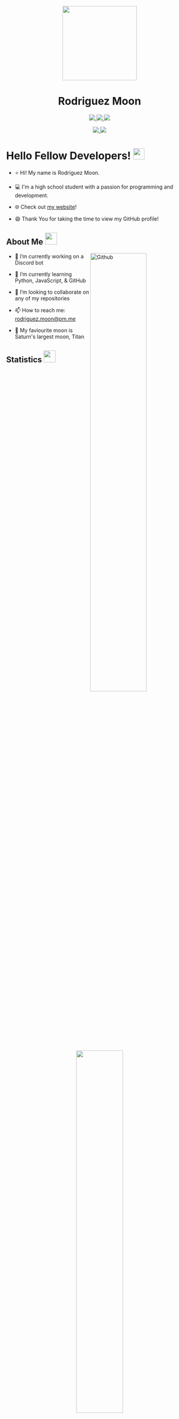 <!-- Hello src reader :) -->

<p align="center">
	<a href="https://youtu.be/dQw4w9WgXcQ"> <img width="200" src="https://avatars.githubusercontent.com/u/111264841"> </a>
</p>

<h1 align="center">
  <b>Rodriguez Moon
  </b>
  <ceasar>
    <!-- GENAF EVTUGF NER UHZNA EVTUGF -->
  </ceasar>
</h1>

<p>
	<div align="center">
		<a href="https://www.python.org"> <img src="https://img.shields.io/badge/-Python-3776ab?style=for-the-badge&logo=python&logoColor=ffd343&labelColor=282828"> </a>
		<a href="https://www.javascript.com/"> <img src="https://img.shields.io/badge/-JavaScript-f0db4f?style=for-the-badge&logo=javascript&logoColor=f0db4f&labelColor=282828"> </a>
		<a href="https://github.com/rodriguez-moon"> <img src="https://img.shields.io/badge/-Github-6e5494?style=for-the-badge&logo=github&logoColor=ffffff&labelColor=282828"> </a>
	</div>
</p>

<p>
	<div align="center">
		<a href="https://github.com/rodriguez-moon"> 
      <img src="https://komarev.com/ghpvc/?username=rodriguez-moon&label=Profile%20Views&color=f7a8b8">
      <img src="https://img.shields.io/github/followers/rodriguez-moon?label=Follow&style=social"> 
    </a>
	</div>
</p>

<h1> Hello Fellow Developers! 
  <img src="https://raw.githubusercontent.com/MartinHeinz/MartinHeinz/master/wave.gif" width=30px> 
</h1>

- ⭐ Hi! My name is Rodriguez Moon.

- 💻 I'm a high school student with a passion for programming and development.

- 🌐 Check out [my website](https://rodriguez-moon.github.io)!

- :smile: Thank You for taking the time to view my GitHub profile!

<h2> 
  About Me 
  <img src="https://media.giphy.com/media/eNwDoyJQmdWarGzmQd/giphy.gif" width=32px> 
</h2>

<a href="https://github.com/rodriguez-moon">
   <img width="55%" align="right" alt="Github" src="https://raw.githubusercontent.com/onimur/.github/master/.resources/git-header.svg">
</a>

- 🔭 I’m currently working on a Discord bot
  
- 🌱 I’m currently learning Python, JavaScript, & GitHub
  
- 💬 I’m looking to collaborate on any of my repositories
  
- 📫 How to reach me: rodriguez.moon@pm.me

- 🌙 My faviourite moon is Saturn's largest moon, Titan

<h2> 
  Statistics 
  <img width="32px" src="https://media2.giphy.com/media/QssGEmpkyEOhBCb7e1/giphy.gif?cid=ecf05e47a0n3gi1bfqntqmob8g9aid1oyj2wr3ds3mg700bl&rid=giphy.gif"> 
</h2>

<br/>

<p align="center">
    <a href="https://github.com/rodriguez-moon">
      <img width="50%" src="https://github-readme-stats.vercel.app/api/top-langs/?username=rodriguez-moon&show_icons=true&theme=tokyonight&layout=compact&hide_border=true">
</p>
  
<p align="left">
    <a href="https://github.com/rodriguez-moon">
        <img width="49.5%" src="https://github-readme-stats.vercel.app/api?username=rodriguez-moon&show_icons=true&count_private=true&include_all_commits=true&theme=tokyonight&hide_border=true">
        <img width="49.5%" src="https://github-readme-streak-stats.herokuapp.com/?user=rodriguez-moon&theme=tokyonight&hide_border=true">
    </a>
</p>

[![Rodriguez Moon's Activity Graph](https://activity-graph.herokuapp.com/graph?username=rodriguez-moon&theme=tokyonight&bg_color=20202b&color=688edb&point=b88df1&line=52bbac&hide_border=true)](https://github.com/rodriguez-moon)

<!--
**rodriguez-moon/rodriguez-moon** is a ✨ _special_ ✨ repository because its `README.md` (this file) appears on your GitHub profile.

Here are some ideas to get you started:

- 🔭 I’m currently working on ...
- 🌱 I’m currently learning ...
- 👯 I’m looking to collaborate on ...
- 🤔 I’m looking for help with ...
- 💬 Ask me about ...
- 📫 How to reach me: ...
- 😄 Pronouns: ...
- ⚡ Fun fact: ...
-->
